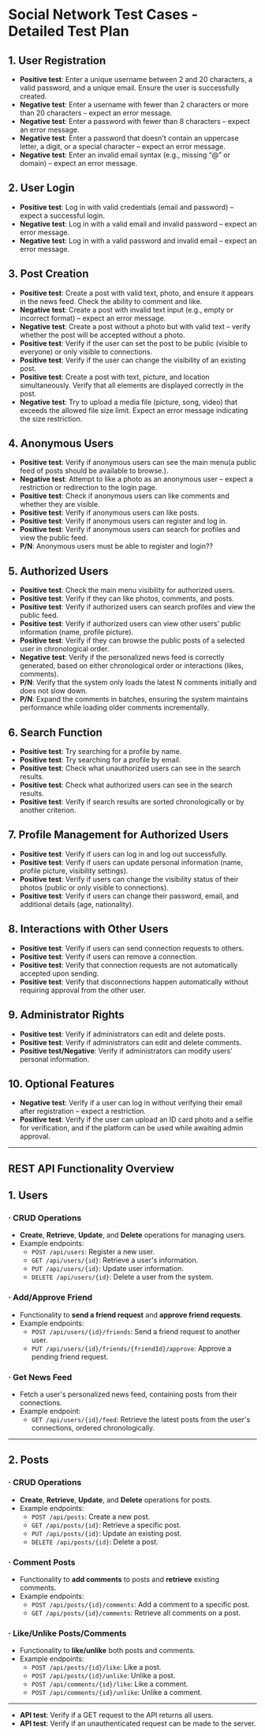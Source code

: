 # Social Network Test Cases - Detailed Test Plan

## 1. User Registration

- **Positive test**: Enter a unique username between 2 and 20 characters, a valid password, and a unique email. Ensure the user is successfully created.  
- **Negative test**: Enter a username with fewer than 2 characters or more than 20 characters – expect an error message.
- **Negative test**: Enter a password with fewer than 8 characters – expect an error message. 
- **Negative test**: Enter a password that doesn't contain an uppercase letter, a digit, or a special character – expect an error message.  
- **Negative test**: Enter an invalid email syntax (e.g., missing “@” or domain) – expect an error message.

## 2. User Login

- **Positive test**: Log in with valid credentials (email and password) – expect a successful login.  
- **Negative test**: Log in with a valid email and invalid password – expect an error message.  
- **Negative test**: Log in with a valid password and invalid email – expect an error message.

## 3. Post Creation

- **Positive test**: Create a post with valid text, photo, and ensure it appears in the news feed. Check the ability to comment and like.  
- **Negative test**: Create a post with invalid text input (e.g., empty or incorrect format) – expect an error message.  
- **Negative test**: Create a post without a photo but with valid text – verify whether the post will be accepted without a photo.  
- **Positive test**: Verify if the user can set the post to be public (visible to everyone) or only visible to connections.  
- **Positive test**: Verify if the user can change the visibility of an existing post.
- **Positive test**: Create a post with text, picture, and location simultaneously. Verify that all elements are displayed correctly in the post.
- **Negative test**: Try to upload a media file (picture, song, video) that exceeds the allowed file size limit. Expect an error message indicating the size restriction.

## 4. Anonymous Users

- **Positive test**: Verify if anonymous users can see the main menu(а public feed of posts should be available to browse.).  
- **Negative test**: Attempt to like a photo as an anonymous user – expect a restriction or redirection to the login page.  
- **Positive test**: Check if anonymous users can like comments and whether they are visible.  
- **Positive test**: Verify if anonymous users can like posts.  
- **Positive test**: Verify if anonymous users can register and log in.  
- **Positive test**: Verify if anonymous users can search for profiles and view the public feed.
- **P/N**: Anonymous users must be able to register and login??

## 5. Authorized Users

- **Positive test**: Check the main menu visibility for authorized users.  
- **Positive test**: Verify if they can like photos, comments, and posts.  
- **Positive test**: Verify if authorized users can search profiles and view the public feed.  
- **Positive test**: Verify if authorized users can view other users’ public information (name, profile picture).  
- **Positive test**: Verify if they can browse the public posts of a selected user in chronological order.  
- **Negative test**: Verify if the personalized news feed is correctly generated, based on either chronological order or interactions (likes, comments).
- **P/N**: Verify that the system only loads the latest N comments initially and does not slow down.
- **P/N**: Expand the comments in batches, ensuring the system maintains performance while loading older comments incrementally.

## 6. Search Function

- **Positive test**: Try searching for a profile by name.  
- **Positive test**: Try searching for a profile by email.  
- **Positive test**: Check what unauthorized users can see in the search results.  
- **Positive test**: Check what authorized users can see in the search results.  
- **Positive test**: Verify if search results are sorted chronologically or by another criterion.

## 7. Profile Management for Authorized Users

- **Positive test**: Verify if users can log in and log out successfully.  
- **Positive test**: Verify if users can update personal information (name, profile picture, visibility settings).  
- **Positive test**: Verify if users can change the visibility status of their photos (public or only visible to connections).  
- **Positive test**: Verify if users can change their password, email, and additional details (age, nationality).

## 8. Interactions with Other Users

- **Positive test**: Verify if users can send connection requests to others.  
- **Positive test**: Verify if users can remove a connection.  
- **Positive test**: Verify that connection requests are not automatically accepted upon sending.  
- **Positive test**: Verify that disconnections happen automatically without requiring approval from the other user.

## 9. Administrator Rights

- **Positive test**: Verify if administrators can edit and delete posts.  
- **Positive test**: Verify if administrators can edit and delete comments.  
- **Positive test/Negative**: Verify if administrators can modify users' personal information.

## 10. Optional Features

- **Negative test**: Verify if a user can log in without verifying their email after registration – expect a restriction.  
- **Positive test**: Verify if the user can upload an ID card photo and a selfie for verification, and if the platform can be used while awaiting admin approval.

---

## REST API Functionality Overview

## 1. Users

### · CRUD Operations
- **Create**, **Retrieve**, **Update**, and **Delete** operations for managing users.
- Example endpoints:
  - `POST /api/users`: Register a new user.
  - `GET /api/users/{id}`: Retrieve a user's information.
  - `PUT /api/users/{id}`: Update user information.
  - `DELETE /api/users/{id}`: Delete a user from the system.

### · Add/Approve Friend 
- Functionality to **send a friend request** and **approve friend requests**.
- Example endpoints:
  - `POST /api/users/{id}/friends`: Send a friend request to another user.
  - `PUT /api/users/{id}/friends/{friendId}/approve`: Approve a pending friend request.

### · Get News Feed 
- Fetch a user's personalized news feed, containing posts from their connections.
- Example endpoint:
  - `GET /api/users/{id}/feed`: Retrieve the latest posts from the user's connections, ordered chronologically.

---

## 2. Posts

### · CRUD Operations 
- **Create**, **Retrieve**, **Update**, and **Delete** operations for posts.
- Example endpoints:
  - `POST /api/posts`: Create a new post.
  - `GET /api/posts/{id}`: Retrieve a specific post.
  - `PUT /api/posts/{id}`: Update an existing post.
  - `DELETE /api/posts/{id}`: Delete a post.

### · Comment Posts 
- Functionality to **add comments** to posts and **retrieve** existing comments.
- Example endpoints:
  - `POST /api/posts/{id}/comments`: Add a comment to a specific post.
  - `GET /api/posts/{id}/comments`: Retrieve all comments on a post.

### · Like/Unlike Posts/Comments 
- Functionality to **like/unlike** both posts and comments.
- Example endpoints:
  - `POST /api/posts/{id}/like`: Like a post.
  - `POST /api/posts/{id}/unlike`: Unlike a post.
  - `POST /api/comments/{id}/like`: Like a comment.
  - `POST /api/comments/{id}/unlike`: Unlike a comment.

---

- **API test**: Verify if a GET request to the API returns all users.  
- **API test**: Verify if an unauthenticated request can be made to the server.
